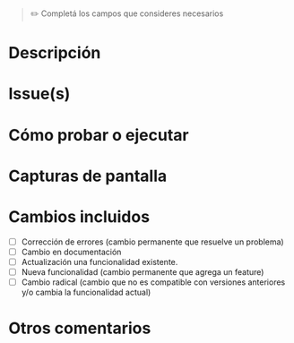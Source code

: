 > ✏️ Completá los campos que consideres necesarios

# Descripción

# Issue(s)

# Cómo probar o ejecutar

# Capturas de pantalla

# Cambios incluidos

- [ ] Corrección de errores (cambio permanente que resuelve un problema)
- [ ] Cambio en documentación
- [ ] Actualización una funcionalidad existente.
- [ ] Nueva funcionalidad (cambio permanente que agrega un feature)
- [ ] Cambio radical (cambio que no es compatible con versiones anteriores y/o cambia la funcionalidad actual)

# Otros comentarios
